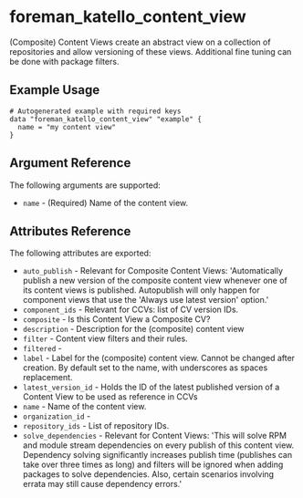 
# foreman_katello_content_view


(Composite) Content Views create an abstract view on a collection of repositories and allow versioning of these views. Additional fine tuning can be done with package filters.


## Example Usage

```
# Autogenerated example with required keys
data "foreman_katello_content_view" "example" {
  name = "my content view"
}
```


## Argument Reference

The following arguments are supported:

- `name` - (Required) Name of the content view.


## Attributes Reference

The following attributes are exported:

- `auto_publish` - Relevant for Composite Content Views: 'Automatically publish a new version of the composite content view whenever one of its content views is published. Autopublish will only happen for component views that use the 'Always use latest version' option.'
- `component_ids` - Relevant for CCVs: list of CV version IDs.
- `composite` - Is this Content View a Composite CV?
- `description` - Description for the (composite) content view
- `filter` - Content view filters and their rules.
- `filtered` - 
- `label` - Label for the (composite) content view. Cannot be changed after creation. By default set to the name, with underscores as spaces replacement.
- `latest_version_id` - Holds the ID of the latest published version of a Content View to be used as reference in CCVs
- `name` - Name of the content view.
- `organization_id` - 
- `repository_ids` - List of repository IDs.
- `solve_dependencies` - Relevant for Content Views: 'This will solve RPM and module stream dependencies on every publish of this content view. Dependency solving significantly increases publish time (publishes can take over three times as long) and filters will be ignored when adding packages to solve dependencies. Also, certain scenarios involving errata may still cause dependency errors.'

